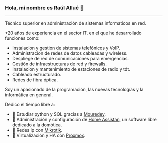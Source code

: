 ### Hola, mi nombre es Raúl Allué 👋

---
Técnico superior en administración de sistemas informaticos en red.

+20 años de experiencia en el sector IT, en el que he desarrollado funciones como:

- Instalacion y gestion de sistemas telefónicos y VoIP.
- Administracion de redes de datos cableadas y wireless.
- Despliege de red de comunicaciones para emergencias.
- Gestión de infraestructuras de red y firewalls.
- Instalacion y mantenimiento de estaciones de radio y tdt.
- Cableado estructurado.
- Redes de fibra óptica.

Soy un apasionado de la programación, las nuevas tecnologías y la informática en general.

Dedico el tiempo libre a:

- 🌱 Estudiar python y SQL gracias a [Mouredev](https://moure.dev).
- 🌱 Administración y configuración de [Home Assistan](https://www.home-assistant.io/), un software libre dedicado a la domótica.
- 🌱 Redes ip con [Mikrotik](https://www.mikrotik.com).
- 🌱 Virtualización y HA con [Proxmox](https://www.proxmox.com).
<!--
**raulallue/raulallue** is a ✨ _special_ ✨ repository because its `README.md` (this file) appears on your GitHub profile.

Here are some ideas to get you started:

- 🔭 I’m currently working on ...
- 🌱 I’m currently learning ...
- 👯 I’m looking to collaborate on ...
- 🤔 I’m looking for help with ...
- 💬 Ask me about ...
- 📫 How to reach me: ...
- 😄 Pronouns: ...
- ⚡ Fun fact: ...

-->